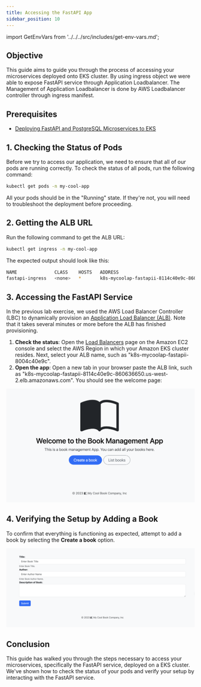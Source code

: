```yaml
---
title: Accessing the FastAPI App
sidebar_position: 10
---
```

import GetEnvVars from '../../../src/includes/get-env-vars.md';

## Objective

This guide aims to guide you through the process of accessing your microservices deployed onto EKS cluster. By using ingress object we were able to expose FastAPI service through Application Loadbalancer. The Management of Application Loadbalancer is done by AWS Loadbalancer controller through ingress manifest.

## Prerequisites

- [Deploying FastAPI and PostgreSQL Microservices to EKS](./deploy-app.md)


<!--This is a shared file at src/includes/get-env-vars.md that tells users to navigate to the 'python-fastapi-demo-docker' directory where their environment variables are sourced.-->
<GetEnvVars />

## 1. Checking the Status of Pods

Before we try to access our application, we need to ensure that all of our pods are running correctly. To check the status of all pods, run the following command:

```bash
kubectl get pods -n my-cool-app
```
All your pods should be in the "Running" state. If they're not, you will need to troubleshoot the deployment before proceeding.

## 2. Getting the ALB URL

Run the following command to get the ALB URL:

```bash
kubectl get ingress -n my-cool-app
```

The expected output should look like this:

```bash
NAME              CLASS    HOSTS   ADDRESS                                                                  PORTS   AGE
fastapi-ingress   <none>   *       k8s-mycoolap-fastapii-8114c40e9c-860636650.us-west-2.elb.amazonaws.com   80      3m17s
```

## 3. Accessing the FastAPI Service
In the previous lab exercise, we used the AWS Load Balancer Controller (LBC) to dynamically provision an [Application Load Balancer (ALB)](https://docs.aws.amazon.com/elasticloadbalancing/latest/application/introduction.html). Note that it takes several minutes or more before the ALB has finished provisioning. 

1. **Check the status**: Open the [Load Balancers](https://console.aws.amazon.com/ec2/#LoadBalancers:) page on the Amazon EC2 console and select the AWS Region in which your Amazon EKS cluster resides. Next, select your ALB name, such as "k8s-mycoolap-fastapii-8004c40e9c".
2. **Open the app**: Open a new tab in your browser paste the ALB link, such as "k8s-mycoolap-fastapii-8114c40e9c-860636650.us-west-2.elb.amazonaws.com". You should see the welcome page:

![](./images/app-home.png)

## 4. Verifying the Setup by Adding a Book

To confirm that everything is functioning as expected, attempt to add a book by selecting the **Create a book** option.

![Image](./images/app-create-book.png)

## Conclusion

This guide has walked you through the steps necessary to access your microservices, specifically the FastAPI service, deployed on a EKS cluster. We've shown how to check the status of your pods and verify your setup by interacting with the FastAPI service.